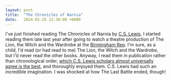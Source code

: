 ```yaml
---
layout: post
title:  "The Chronicles of Narnia"
date:   2024-02-25 12:30:00 +0000
---
```


I've just finished reading The Chronicles of Narnia by [C.S. Lewis](https://www.cslewis.com/). I started reading them late last year after going to watch a theatre production of The Lion, the Witch and the Wardrobe at the [Birmingham Rep](https://www.birmingham-rep.co.uk/). I'm sure, as a child, I'd read (or had read to me) The Lion, the Witch and the Wardrobe, but I'd never read the other books. Anyway, I read them in publication rather than chronological order, [which C.S. Lewis scholars almost universally agree is the best](https://www.cslewis.com/the-narnian-order-of-things/), and thoroughly enjoyed them. C.S. Lewis had such an incredible imagination. I was shocked at how The Last Battle ended, though!
